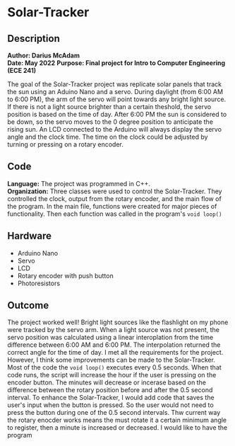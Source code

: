 # Solar-Tracker

## Description
**Author: Darius McAdam**  
**Date: May 2022**
**Purpose: Final project for Intro to Computer Engineering (ECE 241)**

The goal of the Solar-Tracker project was replicate solar panels that track the sun using an Aduino Nano and a servo. During daylight (from 6:00 AM to 6:00 PM), the arm of the servo will point towards any bright light source. If there is not a light source brighter than a certain theshold, the servo position is based on the time of day. After 6:00 PM the sun is considered to be down, so the servo moves to the 0 degree position to anticipate the rising sun. An LCD connected to the Arduino will always display the servo angle and the clock time. The time on the clock could be adjusted by turning or pressing on a rotary encoder.

## Code
**Language:** The project was programmed in C++.  
**Organization:** Three classes were used to control the Solar-Tracker. They controlled the clock, output from the rotary encoder, and the main flow of the program. In the main file, functions were created for major pieces of functionality. Then each function was called in the program's `void loop()`

## Hardware
- Arduino Nano
- Servo
- LCD
- Rotary encoder with push button
- Photoresistors

## Outcome
The project worked well! Bright light sources like the flashlight on my phone were tracked by the servo arm. When a light source was not present, the servo position was calculated using a linear interoplation from the time difference between 6:00 AM and 6:00 PM. The interpolation returned the correct angle for the time of day. I met all the requirements for the project. However, I think some improvements can be made to the Solar-Tracker. Most of the code the `void loop()` executes every 0.5 seconds. When that code runs, the script will increase the hour if the user is pressing on the encoder button. The minutes will decrease or incerase based on the difference between the rotary position before and after the 0.5 second interval. To enhance the Solar-Tracker, I would add code that saves the user's input when the button is pressed. So the user would not need to press the button during one of the 0.5 second intervals. Thw current way the rotary enocder works means the must rotate it a certain minimum angle to register, then a minute is increased or decreased. I would like to have the program
